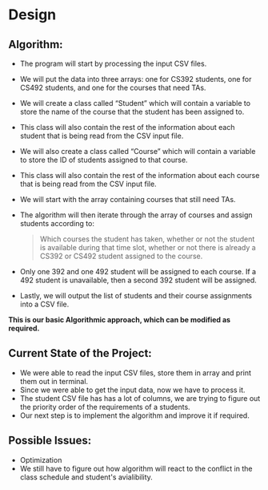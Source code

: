 
# Design


## Algorithm:

- The program will start by processing the input CSV files. 
- We will put the data into three arrays: one for CS392 students, one for CS492 students, and one for the courses that need TAs.
- We will create a class called “Student” which will contain a variable to store the name of the course that the student has been assigned to. 
- This class will also contain the rest of the information about each student that is being read from the CSV input file.
- We will also create a class called “Course” which will contain a variable to store the ID of students assigned to that course. 
- This class will also contain the rest of the information about each course that is being read from the CSV input file.
- We will start with the array containing courses that still need TAs. 
- The algorithm will then iterate through the array of courses and assign students according to: 

	> Which courses the student has taken, whether or not the student is available during that time slot,
	  whether or not there is already a CS392 or CS492 student assigned to the course.
	
- Only one 392 and one 492 student will be assigned to each course. If a 492 student is unavailable, then a second 392 student will be assigned.
- Lastly, we will output the list of students and their course assignments into a CSV file.

**This is our basic Algorithmic approach, which can be modified as required.** 

## Current State of the Project:

- We were able to read the input CSV files, store them in array and print them out in terminal. 
- Since we were able to get the input data, now we have to process it. 
- The student CSV file has has a lot of columns, we are trying to figure out the priority order of the requirements of a students. 
- Our next step is to implement the algorithm and improve it if required.

## Possible Issues:

- Optimization
- We still have to figure out how algorithm will react to the conflict in the class schedule and student's avialibility.
   
